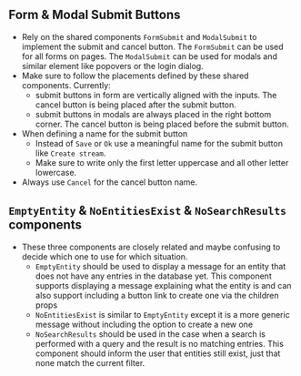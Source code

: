 ## Form & Modal Submit Buttons

- Rely on the shared components `FormSubmit` and `ModalSubmit` to implement the submit and cancel button.
  The `FormSubmit` can be used for all forms on pages. The `ModalSubmit` can be used for modals and similar element like 
  popovers or the login dialog.
- Make sure to follow the placements defined by these shared components. Currently:
  - submit buttons in form are vertically aligned with the inputs. The cancel button is being placed after the submit button.
  - submit buttons in modals are always placed in the right bottom corner. The cancel button is being placed before the submit button.
- When defining a name for the submit button
  - Instead of `Save` or `Ok` use a meaningful name for the submit button like `Create stream`.
  - Make sure to write only the first letter uppercase and all other letter lowercase. 
- Always use `Cancel` for the cancel button name.

## `EmptyEntity` & `NoEntitiesExist` & `NoSearchResults` components

- These three components are closely related and maybe confusing to decide which one to use for which situation.
  - `EmptyEntity` should be used to display a message for an entity that does not have any entries in the database yet. This component supports displaying a message explaining what the entity is and can also support including a button link to create one via the children props
  - `NoEntitiesExist` is similar to `EmptyEntity` except it is a more generic message without including the option to create a new one
  - `NoSearchResults` should be used in the case when a search is performed with a query and the result is no matching entries. This component should inform the user that entities still exist, just that none match the current filter.
